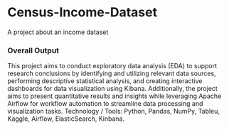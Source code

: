 # Census-Income-Dataset
A project about an income dataset

### Overall Output

This project aims to conduct exploratory data analysis (EDA) to support research conclusions by identifying and utilizing relevant data sources, performing descriptive statistical analysis, and creating interactive dashboards for data visualization using Kibana. Additionally, the project aims to present quantitative results and insights while leveraging Apache Airflow for workflow automation to streamline data processing and visualization tasks.
Technology / Tools: Python, Pandas, NumPy, Tableu, Kaggle, Airflow, ElasticSearch, Kinbana.
